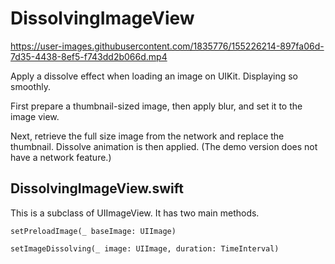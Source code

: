 # DissolvingImageView

https://user-images.githubusercontent.com/1835776/155226214-897fa06d-7d35-4438-8ef5-f743dd2b066d.mp4

Apply a dissolve effect when loading an image on UIKit. Displaying so smoothly.

First prepare a thumbnail-sized image, then apply blur, and set it to the image view.

Next, retrieve the full size image from the network and replace the thumbnail. Dissolve animation is then applied.
(The demo version does not have a network feature.)

## DissolvingImageView.swift

This is a subclass of UIImageView. It has two main methods.

`setPreloadImage(_ baseImage: UIImage)`

`setImageDissolving(_ image: UIImage, duration: TimeInterval)`
